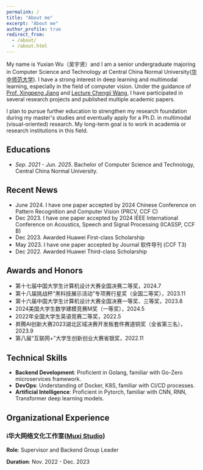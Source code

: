 ```yaml
---
permalink: /
title: "About me"
excerpt: "About me"
author_profile: true
redirect_from: 
  - /about/
  - /about.html
---
```

My name is Yuxian Wu（吴宇贤）and I am a senior undergraduate majoring in Computer Science and Technology at Central China Normal University([华中师范大学](https://www.ccnu.edu.cn/)). I have a strong interest in deep learning and multimodal learning, especially in the field of computer vision. Under the guidance of [Prof. Xingpeng Jiang](http://cs.ccnu.edu.cn/info/1097/2097.htm) and [Lecture Chengji Wang](http://cs.ccnu.edu.cn/info/1097/2753.htm), I have participated in several research projects and published multiple academic papers.

I plan to pursue further education to strengthen my research foundation during my master's studies and eventually apply for a Ph.D. in multimodal (visual-oriented) research. My long-term goal is to work in academia or research institutions in this field.

## Educations

* *Sep. 2021 - Jun. 2025*. Bachelor of Computer Science and Technology, Central China Normal University.


## Recent News

* June 2024. I have one paper accepted by 2024 Chinese Conference on Pattern Recognition and Computer Vision (PRCV, CCF C)
* Dec 2023. I have one paper accepted by 2024 IEEE International Conference on Acoustics, Speech and Signal Processing (ICASSP, CCF B)
* Dec 2023. Awarded Huawei First-class Scholarship
* May 2023. I have one paper accepted by  Journal 软件导刊 (CCF T3)
* Dec 2022. Awarded Huawei Third-class Scholarship

## Awards and Honors

* 第十七届中国大学生计算机设计大赛全国决赛二等奖，2024.7
* 第十八届挑战杯“黑科技展示活动”专项赛行星奖（全国二等奖），2023.11
* 第十六届中国大学生计算机设计大赛全国决赛一等奖、三等奖，2023.8
* 2024美国大学生数学建模竞赛M奖（一等奖），2024.5
* 2022年全国大学生英语竞赛二等奖，2022.5
* 昇腾AI创新大赛2023湖北区域决赛开发板套件赛道铜奖（全省第三名），2023.9
* 第八届“互联网+”大学生创新创业大赛省银奖，2022.11


## Technical Skills

* **Backend Development**: Proficient in Golang, familiar with Go-Zero microservices framework.
* **DevOps**: Understanding of Docker, K8S, familiar with CI/CD processes.
* **Artificial Intelligence**: Proficient in Pytorch, familiar with CNN, RNN, Transformer deep learning models.

## Organizational Experience

### i华大网络文化工作室([Muxi Studio](https://muxi-tech.xyz/))
**Role**: Supervisor and Backend Group Leader  
  
**Duration**: Nov. 2022 - Dec. 2023







